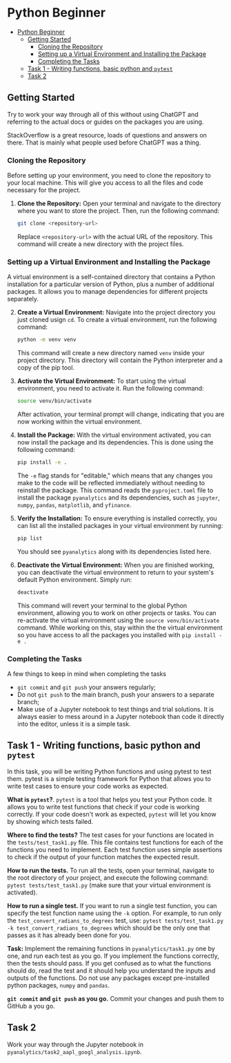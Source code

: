 # Python Beginner

- [Python Beginner](#python-beginner)
  - [Getting Started](#getting-started)
    - [Cloning the Repository](#cloning-the-repository)
    - [Setting up a Virtual Environment and Installing the Package](#setting-up-a-virtual-environment-and-installing-the-package)
    - [Completing the Tasks](#completing-the-tasks)
  - [Task 1 - Writing functions, basic python and `pytest`](#task-1---writing-functions-basic-python-and-pytest)
  - [Task 2](#task-2)

## Getting Started

Try to work your way through all of this without using ChatGPT and referring to the actual docs or guides
on the packages you are using.

StackOverflow is a great resource, loads of questions and answers on there. That is mainly what people
used before ChatGPT was a thing.

### Cloning the Repository

Before setting up your environment, you need to clone the repository to your local machine. This will give you access to all the files and code necessary for the project.

1. **Clone the Repository:**
   Open your terminal and navigate to the directory where you want to store the project. Then, run the following command:
   ```sh
   git clone <repository-url>
   ```
   Replace `<repository-url>` with the actual URL of the repository. This command will create a new directory with the project files.

### Setting up a Virtual Environment and Installing the Package

A virtual environment is a self-contained directory that contains a Python installation for a particular version of Python, plus a number of additional packages. It allows you to manage dependencies for different projects separately.

2. **Create a Virtual Environment:**
   Navigate into the project directory you just cloned usign `cd`. To create a virtual environment, run the following command:
   ```sh
   python -m venv venv
   ```
   This command will create a new directory named `venv` inside your project directory. This directory will contain the Python interpreter and a copy of the pip tool.

3. **Activate the Virtual Environment:**
   To start using the virtual environment, you need to activate it. Run the following command:
   ```sh
   source venv/bin/activate
   ```
   After activation, your terminal prompt will change, indicating that you are now working within the virtual environment.

4. **Install the Package:**
   With the virtual environment activated, you can now install the package and its dependencies. This is done using the following command:
   ```sh
   pip install -e .
   ```
   The `-e` flag stands for "editable," which means that any changes you make to the code will be reflected immediately without needing to reinstall the package. This command reads the `pyproject.toml` file to install the package `pyanalytics` and its dependencies, such as `jupyter`, `numpy`, `pandas`, `matplotlib`, and `yfinance`.

5. **Verify the Installation:**
   To ensure everything is installed correctly, you can list all the installed packages in your virtual environment by running:
   ```sh
   pip list
   ```
   You should see `pyanalytics` along with its dependencies listed here.

6. **Deactivate the Virtual Environment:**
   When you are finished working, you can deactivate the virtual environment to return to your system's default Python environment. Simply run:
   ```sh
   deactivate
   ```
   This command will revert your terminal to the global Python environment, allowing you to work on other projects or tasks. You can re-activate the virtual environment using the `source venv/bin/activate` command. While working on this, stay within the the virtual environment so you have access to all the packages you installed with `pip install -e .`

### Completing the Tasks
A few things to keep in mind when completing the tasks
 - `git commit` and `git push` your answers regularly;
 - Do not `git push` to the main branch, push your answers to a separate branch;
 - Make use of a Jupyter notebook to test things and trial solutions. It is always easier to mess around in a Jupyter notebook than code it directly into the editor, unless it is a simple task.

## Task 1 - Writing functions, basic python and `pytest`
In this task, you will be writing Python functions and using pytest to test them. pytest is a simple testing framework for Python that allows you to write test cases to ensure your code works as expected.

**What is `pytest`?**. `pytest` is a tool that helps you test your Python code. It allows you to write test functions that check if your code is working correctly. If your code doesn't work as expected, `pytest` will let you know by showing which tests failed.

**Where to find the tests?** The test cases for your functions are located in the `tests/test_task1.py` file. This file contains test functions for each of the functions you need to implement. Each test function uses simple assertions to check if the output of your function matches the expected result.

**How to run the tests.** To run all the tests, open your terminal, navigate to the root directory of your project, and execute the following command: `pytest tests/test_task1.py` (make sure that your virtual environment is activated). 

**How to run a single test.** If you want to run a single test function, you can specify the test function name using the `-k` option. For example, to run only the `test_convert_radians_to_degrees` test, use: `pytest tests/test_task1.py -k test_convert_radians_to_degrees` which should be the only one that passes as it has already been done for you.

**Task:** Implement the remaining functions in `pyanalytics/task1.py` one by one, and run each test as you go. If you implement the functions correctly, then the tests should pass. If you get confused as to what the functions should do, read the test and it should help you understand the inputs and outputs of the functions. Do not use any packages except pre-installed python packages, `numpy` and `pandas`.

**`git commit` and `git push` as you go.** Commit your changes and push them to GitHub a you go. 

## Task 2
Work your way through the Jupyter notebook in `pyanalytics/task2_aapl_googl_analysis.ipynb`.
